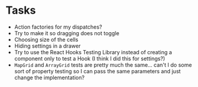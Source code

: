 # Tasks
* Action factories for my dispatches?
* Try to make it so dragging does not toggle
* Choosing size of the cells
* Hiding settings in a drawer
* Try to use the React Hooks Testing Library instead of creating a component only to test a Hook (I think I did this for settings?)
* `MapGrid` and `ArrayGrid` tests are pretty much the same... can't I do some sort of property testing so I can pass the same parameters and just change the implementation?

